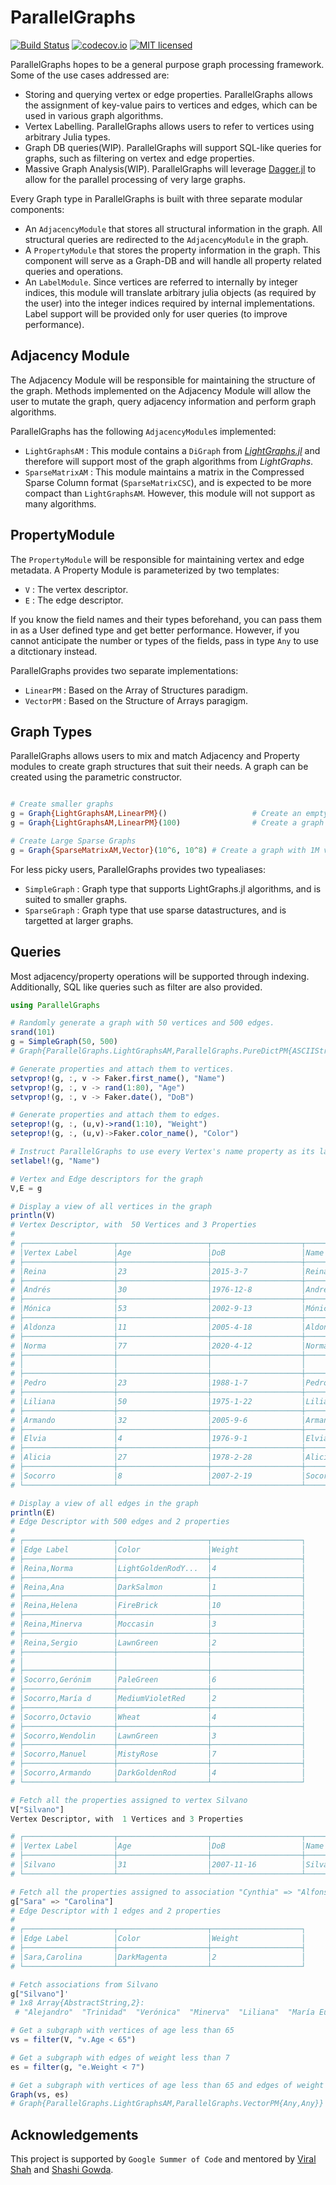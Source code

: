 # ParallelGraphs

[![Build Status](https://travis-ci.org/pranavtbhat/ParallelGraphs.jl.svg?branch=master)](https://travis-ci.org/pranavtbhat/ParallelGraphs.jl)
[![codecov.io](http://codecov.io/github/pranavtbhat/ParallelGraphs.jl/coverage.svg?branch=master)](http://codecov.io/github/pranavtbhat/ParallelGraphs.jl)
[![MIT licensed](https://img.shields.io/badge/license-MIT-blue.svg)](https://raw.githubusercontent.com/pranavtbhat/ParallelGraphs.jl/master/LICENSE.md)

ParallelGraphs hopes to be a general purpose graph processing framework. Some of the use cases addressed are:
- Storing and querying vertex or edge properties. ParallelGraphs allows the assignment of key-value pairs to vertices and edges, which can be used in various graph algorithms.
- Vertex Labelling. ParallelGraphs allows users to refer to vertices using arbitrary Julia types.
- Graph DB queries(WIP). ParallelGraphs will support SQL-like queries for graphs, such as filtering on vertex and edge properties.
- Massive Graph Analysis(WIP). ParallelGraphs will leverage [Dagger.jl](https://github.com/JuliaParallel/Dagger.jl) to allow for the parallel processing of very large graphs.

Every Graph type in ParallelGraphs is built with three separate modular components:
- An `AdjacencyModule` that stores all structural information in the graph. All structural queries are redirected to the `AdjacencyModule` in the graph.
- A `PropertyModule` that stores the property information in the graph. This component will serve as a Graph-DB and will handle all property related queries and operations.
- An `LabelModule`. Since vertices are referred to internally by integer indices, this module will translate arbitrary julia objects (as required by the user) into the integer indices required by internal implementations. Label support will be provided only for user queries (to improve performance).


## Adjacency Module
The Adjacency Module will be responsible for maintaining the structure of the graph. Methods implemented on the Adjacency Module will allow the user to mutate the graph, query adjacency information and perform graph algorithms.

ParallelGraphs has the following `AdjacencyModule`s implemented:
- `LightGraphsAM` : This module contains a `DiGraph` from *[LightGraphs.jl](https://github.com/JuliaGraphs/LightGraphs.jl)* and therefore will support most of the graph algorithms from *LightGraphs*.
- `SparseMatrixAM` : This module maintains a matrix in the Compressed Sparse Column format (`SparseMatrixCSC`), and is expected to be more compact than `LightGraphsAM`. However, this module will not support as many algorithms.

## PropertyModule
The `PropertyModule` will be responsible for maintaining vertex and edge metadata. A Property Module is parameterized by two templates:

- `V` : The vertex descriptor.
- `E` : The edge descriptor.

If you know the field names and their types beforehand, you can pass them in as a User defined type and get better performance. However, if you cannot anticipate the number or types of the fields, pass in type `Any` to use a ditctionary instead.

ParallelGraphs provides two separate implementations:
- `LinearPM` : Based on the Array of Structures paradigm.
- `VectorPM` : Based on the Structure of Arrays paragigm.

## Graph Types
ParallelGraphs allows users to mix and match Adjacency and Property modules to create graph structures that suit their needs. A graph can be created using the parametric constructor.

```julia

# Create smaller graphs
g = Graph{LightGraphsAM,LinearPM}()                   # Create an empty graph
g = Graph{LightGraphsAM,LinearPM}(100)                # Create a graph with 100 vertices

# Create Large Sparse Graphs
g = Graph{SparseMatrixAM,Vector}(10^6, 10^8) # Create a graph with 1M vertices and 100M edges.
```

For less picky users, ParallelGraphs provides two typealiases:
- `SimpleGraph` : Graph type that supports LightGraphs.jl algorithms, and is suited to smaller graphs.
- `SparseGraph` : Graph type that use sparse datastructures, and is targetted at larger graphs.

## Queries
Most adjacency/property operations will be supported through indexing. Additionally, SQL like queries such as filter are also provided.

```julia
using ParallelGraphs

# Randomly generate a graph with 50 vertices and 500 edges.
srand(101)
g = SimpleGraph(50, 500)
# Graph{ParallelGraphs.LightGraphsAM,ParallelGraphs.PureDictPM{ASCIIString,Any}} with 50 vertices and 500 edges

# Generate properties and attach them to vertices.
setvprop!(g, :, v -> Faker.first_name(), "Name")
setvprop!(g, :, v -> rand(1:80), "Age")
setvprop!(g, :, v -> Faker.date(), "DoB")

# Generate properties and attach them to edges.
seteprop!(g, :, (u,v)->rand(1:10), "Weight")
seteprop!(g, :, (u,v)->Faker.color_name(), "Color")

# Instruct ParallelGraphs to use every Vertex's name property as its label
setlabel!(g, "Name")

# Vertex and Edge descriptors for the graph
V,E = g

# Display a view of all vertices in the graph
println(V)
# Vertex Descriptor, with  50 Vertices and 3 Properties
#
# ┌────────────────────┬────────────────────┬────────────────────┬────────────────────┐
# │Vertex Label        │Age                 │DoB                 │Name                │
# ├────────────────────┼────────────────────┼────────────────────┼────────────────────┤
# │Reina               │23                  │2015-3-7            │Reina               │
# ├────────────────────┼────────────────────┼────────────────────┼────────────────────┤
# │Andrés              │30                  │1976-12-8           │Andrés              │
# ├────────────────────┼────────────────────┼────────────────────┼────────────────────┤
# │Mónica              │53                  │2002-9-13           │Mónica              │
# ├────────────────────┼────────────────────┼────────────────────┼────────────────────┤
# │Aldonza             │11                  │2005-4-18           │Aldonza             │
# ├────────────────────┼────────────────────┼────────────────────┼────────────────────┤
# │Norma               │77                  │2020-4-12           │Norma               │
# ├────────────────────┼────────────────────┼────────────────────┼────────────────────┤
# │                    │                    │                    │                    │
# ├────────────────────┼────────────────────┼────────────────────┼────────────────────┤
# │Pedro               │23                  │1988-1-7            │Pedro               │
# ├────────────────────┼────────────────────┼────────────────────┼────────────────────┤
# │Liliana             │50                  │1975-1-22           │Liliana             │
# ├────────────────────┼────────────────────┼────────────────────┼────────────────────┤
# │Armando             │32                  │2005-9-6            │Armando             │
# ├────────────────────┼────────────────────┼────────────────────┼────────────────────┤
# │Elvia               │4                   │1976-9-1            │Elvia               │
# ├────────────────────┼────────────────────┼────────────────────┼────────────────────┤
# │Alicia              │27                  │1978-2-28           │Alicia              │
# ├────────────────────┼────────────────────┼────────────────────┼────────────────────┤
# │Socorro             │8                   │2007-2-19           │Socorro             │
# └────────────────────┴────────────────────┴────────────────────┴────────────────────┘

# Display a view of all edges in the graph
println(E)
# Edge Descriptor with 500 edges and 2 properties
#
# ┌────────────────────┬────────────────────┬────────────────────┐
# │Edge Label          │Color               │Weight              │
# ├────────────────────┼────────────────────┼────────────────────┤
# │Reina,Norma         │LightGoldenRodY...  │4                   │
# ├────────────────────┼────────────────────┼────────────────────┤
# │Reina,Ana           │DarkSalmon          │1                   │
# ├────────────────────┼────────────────────┼────────────────────┤
# │Reina,Helena        │FireBrick           │10                  │
# ├────────────────────┼────────────────────┼────────────────────┤
# │Reina,Minerva       │Moccasin            │3                   │
# ├────────────────────┼────────────────────┼────────────────────┤
# │Reina,Sergio        │LawnGreen           │2                   │
# ├────────────────────┼────────────────────┼────────────────────┤
# │                    │                    │                    │
# ├────────────────────┼────────────────────┼────────────────────┤
# │Socorro,Gerónim     │PaleGreen           │6                   │
# ├────────────────────┼────────────────────┼────────────────────┤
# │Socorro,María d     │MediumVioletRed     │2                   │
# ├────────────────────┼────────────────────┼────────────────────┤
# │Socorro,Octavio     │Wheat               │4                   │
# ├────────────────────┼────────────────────┼────────────────────┤
# │Socorro,Wendolin    │LawnGreen           │3                   │
# ├────────────────────┼────────────────────┼────────────────────┤
# │Socorro,Manuel      │MistyRose           │7                   │
# ├────────────────────┼────────────────────┼────────────────────┤
# │Socorro,Armando     │DarkGoldenRod       │4                   │
# └────────────────────┴────────────────────┴────────────────────┘

# Fetch all the properties assigned to vertex Silvano
V["Silvano"]
Vertex Descriptor, with  1 Vertices and 3 Properties

# ┌────────────────────┬────────────────────┬────────────────────┬────────────────────┐
# │Vertex Label        │Age                 │DoB                 │Name                │
# ├────────────────────┼────────────────────┼────────────────────┼────────────────────┤
# │Silvano             │31                  │2007-11-16          │Silvano             │
# └────────────────────┴────────────────────┴────────────────────┴────────────────────┘

# Fetch all the properties assigned to association "Cynthia" => "Alfonso"
g["Sara" => "Carolina"]
# Edge Descriptor with 1 edges and 2 properties
#
# ┌────────────────────┬────────────────────┬────────────────────┐
# │Edge Label          │Color               │Weight              │
# ├────────────────────┼────────────────────┼────────────────────┤
# │Sara,Carolina       │DarkMagenta         │2                   │
# └────────────────────┴────────────────────┴────────────────────┘

# Fetch associations from Silvano
g["Silvano"]'
# 1x8 Array{AbstractString,2}:
 # "Alejandro"  "Trinidad"  "Verónica"  "Minerva"  "Liliana"  "María Eugenia"  "Manuel"  "Alicia"

# Get a subgraph with vertices of age less than 65
vs = filter(V, "v.Age < 65")

# Get a subgraph with edges of weight less than 7
es = filter(g, "e.Weight < 7")

# Get a subgraph with vertices of age less than 65 and edges of weight less than 7
Graph(vs, es)
# Graph{ParallelGraphs.LightGraphsAM,ParallelGraphs.VectorPM{Any,Any}} with 40 vertices and 188 edges

```

## Acknowledgements
This project is supported by `Google Summer of Code` and mentored by [Viral Shah](https://github.com/ViralBShah) and [Shashi Gowda](https://github.com/shashi).
